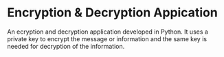 
# Encryption & Decryption Appication

An ecryption and decryption application developed in Python. It uses a private key to encrypt the message or information and the same key is needed for decryption of the information.

